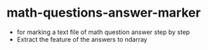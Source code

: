 # math-questions-answer-marker
- for marking a text file of math question answer step by step
- Extract the feature of the answers to ndarray
